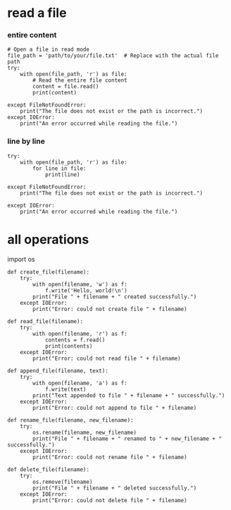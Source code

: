 # read a file

### entire content
    # Open a file in read mode
    file_path = 'path/to/your/file.txt'  # Replace with the actual file path
    try:
        with open(file_path, 'r') as file:
            # Read the entire file content
            content = file.read()
            print(content)
            
    except FileNotFoundError:
        print("The file does not exist or the path is incorrect.")
    except IOError:
        print("An error occurred while reading the file.")

### line by line
    try:
        with open(file_path, 'r') as file:
            for line in file:
                print(line)

    except FileNotFoundError:
        print("The file does not exist or the path is incorrect.")

    except IOError:
        print("An error occurred while reading the file.")


# all operations

import os
 
    def create_file(filename):
        try:
            with open(filename, 'w') as f:
                f.write('Hello, world!\n')
            print("File " + filename + " created successfully.")
        except IOError:
            print("Error: could not create file " + filename)
    
    def read_file(filename):
        try:
            with open(filename, 'r') as f:
                contents = f.read()
                print(contents)
        except IOError:
            print("Error: could not read file " + filename)
    
    def append_file(filename, text):
        try:
            with open(filename, 'a') as f:
                f.write(text)
            print("Text appended to file " + filename + " successfully.")
        except IOError:
            print("Error: could not append to file " + filename)
    
    def rename_file(filename, new_filename):
        try:
            os.rename(filename, new_filename)
            print("File " + filename + " renamed to " + new_filename + " successfully.")
        except IOError:
            print("Error: could not rename file " + filename)
    
    def delete_file(filename):
        try:
            os.remove(filename)
            print("File " + filename + " deleted successfully.")
        except IOError:
            print("Error: could not delete file " + filename)
 